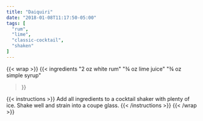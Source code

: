 ```yaml
---
title: "Daiquiri"
date: "2018-01-08T11:17:50-05:00"
tags: [
  "rum",
  "lime",
  "classic-cocktail",
  "shaken"
]
---
```

{{< wrap >}}
{{< ingredients
  "2 oz white rum"
  "¾ oz lime juice"
  "¾ oz simple syrup"
>}}

{{< instructions >}}
Add all ingredients to a cocktail shaker with plenty of ice. Shake well and strain into a coupe glass.
{{< /instructions >}}
{{< /wrap >}}
